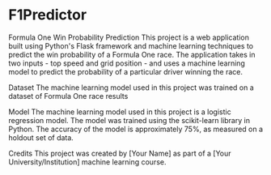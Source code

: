 # F1Predictor

Formula One Win Probability Prediction
This project is a web application built using Python's Flask framework and machine learning techniques
to predict the win probability of a Formula One race.
The application takes in two inputs - top speed and grid position - and uses a machine learning model to predict the probability of a particular driver winning the race.


Dataset
The machine learning model used in this project was trained on a dataset of Formula One race results 

Model
The machine learning model used in this project is a logistic regression model. The model was trained using the scikit-learn library in Python. The accuracy of the model is approximately 75%, as measured on a holdout set of data.

Credits
This project was created by [Your Name] as part of a [Your University/Institution] machine learning course.





